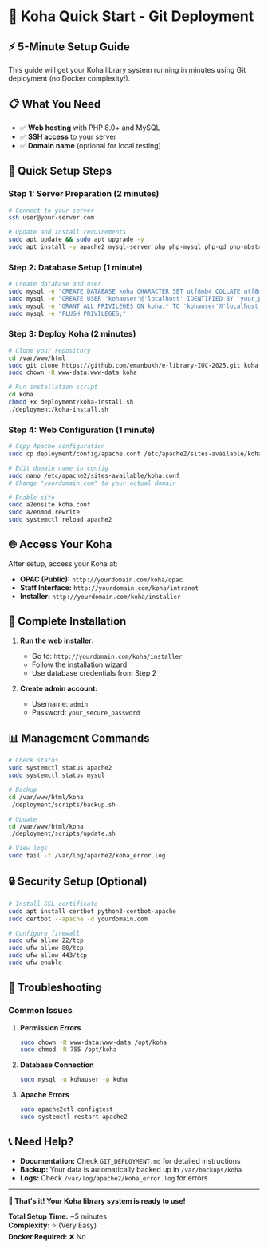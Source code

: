 # 🚀 Koha Quick Start - Git Deployment

## ⚡ 5-Minute Setup Guide

This guide will get your Koha library system running in minutes using Git deployment (no Docker complexity!).

## 📋 What You Need

- ✅ **Web hosting** with PHP 8.0+ and MySQL
- ✅ **SSH access** to your server
- ✅ **Domain name** (optional for local testing)

## 🎯 Quick Setup Steps

### Step 1: Server Preparation (2 minutes)

```bash
# Connect to your server
ssh user@your-server.com

# Update and install requirements
sudo apt update && sudo apt upgrade -y
sudo apt install -y apache2 mysql-server php php-mysql php-gd php-mbstring php-xml php-curl git curl wget
```

### Step 2: Database Setup (1 minute)

```bash
# Create database and user
sudo mysql -e "CREATE DATABASE koha CHARACTER SET utf8mb4 COLLATE utf8mb4_unicode_ci;"
sudo mysql -e "CREATE USER 'kohauser'@'localhost' IDENTIFIED BY 'your_password';"
sudo mysql -e "GRANT ALL PRIVILEGES ON koha.* TO 'kohauser'@'localhost';"
sudo mysql -e "FLUSH PRIVILEGES;"
```

### Step 3: Deploy Koha (2 minutes)

```bash
# Clone your repository
cd /var/www/html
sudo git clone https://github.com/emanbukh/e-library-IUC-2025.git koha
sudo chown -R www-data:www-data koha

# Run installation script
cd koha
chmod +x deployment/koha-install.sh
./deployment/koha-install.sh
```

### Step 4: Web Configuration (1 minute)

```bash
# Copy Apache configuration
sudo cp deployment/config/apache.conf /etc/apache2/sites-available/koha.conf

# Edit domain name in config
sudo nano /etc/apache2/sites-available/koha.conf
# Change "yourdomain.com" to your actual domain

# Enable site
sudo a2ensite koha.conf
sudo a2enmod rewrite
sudo systemctl reload apache2
```

## 🌐 Access Your Koha

After setup, access your Koha at:

- **OPAC (Public):** `http://yourdomain.com/koha/opac`
- **Staff Interface:** `http://yourdomain.com/koha/intranet`
- **Installer:** `http://yourdomain.com/koha/installer`

## 🔧 Complete Installation

1. **Run the web installer:**

   - Go to: `http://yourdomain.com/koha/installer`
   - Follow the installation wizard
   - Use database credentials from Step 2

2. **Create admin account:**
   - Username: `admin`
   - Password: `your_secure_password`

## 📊 Management Commands

```bash
# Check status
sudo systemctl status apache2
sudo systemctl status mysql

# Backup
cd /var/www/html/koha
./deployment/scripts/backup.sh

# Update
cd /var/www/html/koha
./deployment/scripts/update.sh

# View logs
sudo tail -f /var/log/apache2/koha_error.log
```

## 🔒 Security Setup (Optional)

```bash
# Install SSL certificate
sudo apt install certbot python3-certbot-apache
sudo certbot --apache -d yourdomain.com

# Configure firewall
sudo ufw allow 22/tcp
sudo ufw allow 80/tcp
sudo ufw allow 443/tcp
sudo ufw enable
```

## 🚨 Troubleshooting

### Common Issues

1. **Permission Errors**

   ```bash
   sudo chown -R www-data:www-data /opt/koha
   sudo chmod -R 755 /opt/koha
   ```

2. **Database Connection**

   ```bash
   sudo mysql -u kohauser -p koha
   ```

3. **Apache Errors**
   ```bash
   sudo apache2ctl configtest
   sudo systemctl restart apache2
   ```

## 📞 Need Help?

- **Documentation:** Check `GIT_DEPLOYMENT.md` for detailed instructions
- **Backup:** Your data is automatically backed up in `/var/backups/koha`
- **Logs:** Check `/var/log/apache2/koha_error.log` for errors

---

**🎉 That's it! Your Koha library system is ready to use!**

**Total Setup Time:** ~5 minutes  
**Complexity:** ⭐ (Very Easy)  
**Docker Required:** ❌ No
